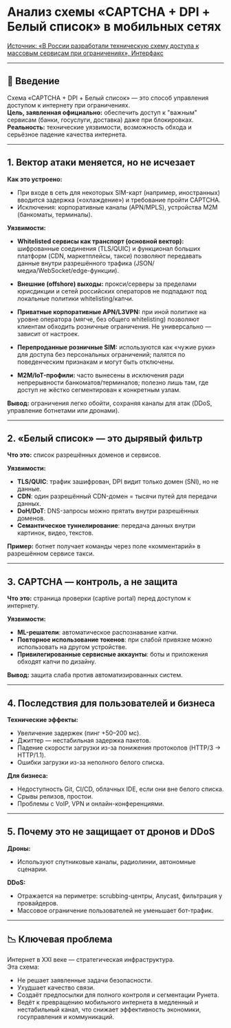 # Анализ схемы «CAPTCHA + DPI + Белый список» в мобильных сетях

[Источник: «В России разработали техническую схему доступа к массовым сервисам при ограничениях», Интерфакс](https://www.interfax.ru/russia/1040184)

---

## 📌 Введение
Схема «CAPTCHA + DPI + Белый список» — это способ управления доступом к интернету при ограничениях.  
**Цель, заявленная официально:** обеспечить доступ к "важным" сервисам (банки, госуслуги, доставка) даже при блокировках.  
**Реальность:** технические уязвимости, возможность обхода и серьёзное падение качества интернета.

---

## 1. Вектор атаки меняется, но не исчезает

**Как это устроено:**  
- При входе в сеть для некоторых SIM-карт (например, иностранных) вводится задержка («охлаждение») и требование пройти CAPTCHA.
- Исключения: корпоративные каналы (APN/MPLS), устройства M2M (банкоматы, терминалы).

**Уязвимости:**

- **Whitelisted сервисы как транспорт (основной вектор):** шифрованные соединения (TLS/QUIC) и функционал больших платформ (CDN, маркетплейсы, такси) позволяют передавать данные внутри разрешённого трафика (JSON/медиа/WebSocket/edge-функции).

- **Внешние (offshore) выходы:** прокси/серверы за пределами юрисдикции и сетей российских операторов не подпадают под локальные политики whitelisting/капчи.

- **Приватные корпоративные APN/L3VPN:** при иной политике на уровне оператора (мягче, без общего whitelisting) позволяют клиентам обходить розничные ограничения. Не универсально — зависит от настроек.

- **Перепроданные розничные SIM:** используются как «чужие руки» для доступа без персональных ограничений; палятся по поведенческим признакам и могут быть отключены.

- **M2M/IoT-профили:** часто вынесены в исключения ради непрерывности банкоматов/терминалов; полезно лишь там, где доступ не жёстко сегментирован к конкретным узлам.

**Вывод:** ограничения легко обойти, сохраняя каналы для атак (DDoS, управление ботнетами или дронами).

---

## 2. «Белый список» — это дырявый фильтр

**Что это:** список разрешённых доменов и сервисов.

**Уязвимости:**
- **TLS/QUIC**: трафик зашифрован, DPI видит только домен (SNI), но не данные.
- **CDN**: один разрешённый CDN-домен = тысячи путей для передачи данных.
- **DoH/DoT**: DNS-запросы можно прятать внутри разрешённых доменов.
- **Семантическое туннелирование**: передача данных внутри картинок, видео, текстов.

**Пример:** ботнет получает команды через поле «комментарий» в разрешённом сервисе такси.

---

## 3. CAPTCHA — контроль, а не защита

**Что это:** страница проверки (captive portal) перед доступом к интернету.

**Уязвимости:**
- **ML-решатели**: автоматическое распознавание капчи.
- **Повторное использование токенов**: при слабой привязке можно использовать на другом устройстве.
- **Привилегированные сервисные аккаунты**: боты и приложения обходят капчи по дизайну.

**Вывод:** защита слаба против автоматизированных систем.

---

## 4. Последствия для пользователей и бизнеса

**Технические эффекты:**
- Увеличение задержек (пинг +50–200 мс).
- Джиттер — нестабильная задержка пакетов.
- Падение скорости загрузки из-за понижения протоколов (HTTP/3 → HTTP/1.1).
- Ошибки загрузки из-за неполного белого списка.

**Для бизнеса:**
- Недоступность Git, CI/CD, облачных IDE, если они вне белого списка.
- Срывы релизов, простои.
- Проблемы с VoIP, VPN и онлайн-конференциями.

---

## 5. Почему это не защищает от дронов и DDoS

**Дроны:**
- Используют спутниковые каналы, радиолинии, автономные сценарии.

**DDoS:**
- Отражается на периметре: scrubbing-центры, Anycast, фильтрация у провайдеров.
- Массовое ограничение пользователей не уменьшает бот-трафик.

---

## 📉 Ключевая проблема

Интернет в XXI веке — стратегическая инфраструктура.  
Эта схема:
- Не решает заявленные задачи безопасности.
- Ухудшает качество связи.
- Создаёт предпосылки для полного контроля и сегментации Рунета.
- Ведёт к превращению мобильного интернета в медленный и нестабильный канал, что снижает эффективность экономики, госуправления и коммуникаций.